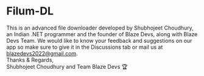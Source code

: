 # Filum-DL
This is an advanced file downloader developed by Shubhojeet Choudhury, an Indian .NET programmer and the founder of Blaze Devs, along with Blaze Devs Team.
We would like to know your feedback and suggestions on our app so make sure to give it in the Discussions tab or mail us at [blazedevs2022@gmail.com](mailto:blazedevs2022@gmail.com).  
Thanks & Regards,  
Shubhojeet Choudhury and Team Blaze Devs 🏆
